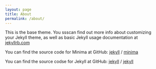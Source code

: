 ```yaml
---
layout: page
title: About
permalink: /about/
---
```


This is the base theme. You ssscan find out more info about customizing your Jekyll theme, as well as basic Jekyll usage documentation at [jekyllrb.com](https://jekyllrb.com/)

You can find the source code for Minima at GitHub:
[jekyll][jekyll-organization] /
[minima](https://github.com/jekyll/minima)

You can find the source codse for Jekyll at GitHub:
[jekyll][jekyll-organization] /
[jekyll](https://github.com/jekyll/jekyll)


[jekyll-organization]: https://github.com/jekyll
